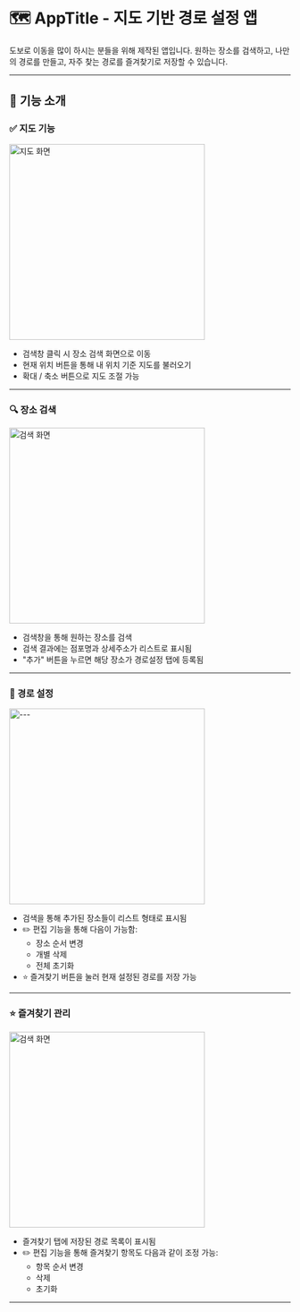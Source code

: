# 🗺️ AppTitle - 지도 기반 경로 설정 앱

도보로 이동을 많이 하시는 분들을 위해 제작된 앱입니다.
원하는 장소를 검색하고, 나만의 경로를 만들고, 자주 찾는 경로를 즐겨찾기로 저장할 수 있습니다.

---

## 📌 기능 소개

### ✅ 지도 기능
<img src="./assets/mainMap.PNG" alt="지도 화면" width="350"/>

- 검색창 클릭 시 장소 검색 화면으로 이동
- 현재 위치 버튼을 통해 내 위치 기준 지도를 불러오기
- 확대 / 축소 버튼으로 지도 조절 가능

---

### 🔍 장소 검색
<img src="./assets/searchRoute.PNG" alt="검색 화면" width="350"/>

- 검색창을 통해 원하는 장소를 검색
- 검색 결과에는 점포명과 상세주소가 리스트로 표시됨
- "추가" 버튼을 누르면 해당 장소가 경로설정 탭에 등록됨

---

### 🧭 경로 설정
<img src="./assets/routeList.PNG" alt="---" width="350"/>

- 검색을 통해 추가된 장소들이 리스트 형태로 표시됨
- ✏️ 편집 기능을 통해 다음이 가능함:
    - 장소 순서 변경
    - 개별 삭제
    - 전체 초기화
- ⭐ 즐겨찾기 버튼을 눌러 현재 설정된 경로를 저장 가능

---

### ⭐ 즐겨찾기 관리
<img src="./assets/editFavorites.PNG" alt="검색 화면" width="350"/>

- 즐겨찾기 탭에 저장된 경로 목록이 표시됨
- ✏️ 편집 기능을 통해 즐겨찾기 항목도 다음과 같이 조정 가능:
    - 항목 순서 변경
    - 삭제
    - 초기화
---
